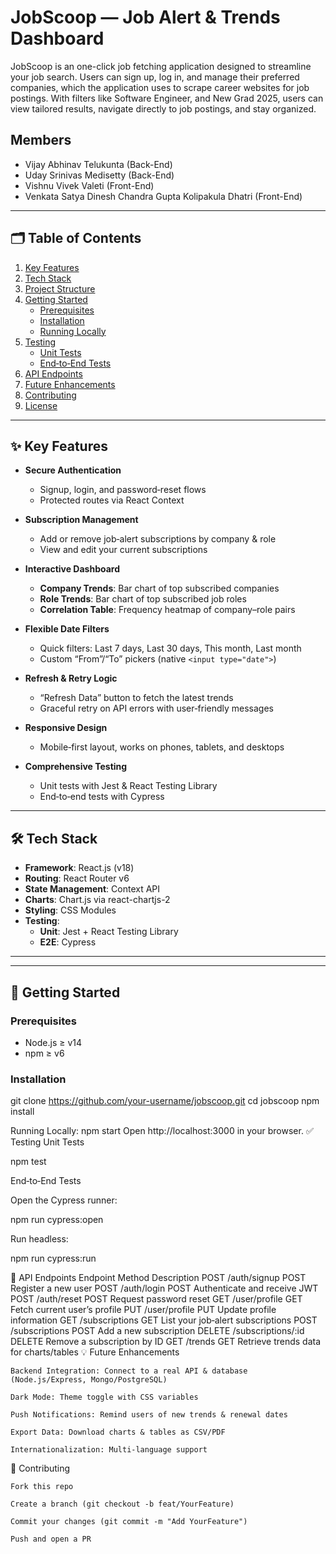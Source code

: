
# JobScoop — Job Alert & Trends Dashboard

JobScoop is an one-click job fetching application designed to streamline your job search. Users can sign up, log in, and manage their preferred companies, which the application uses to scrape career websites for job postings. With filters like Software Engineer, and New Grad 2025, users can view tailored results, navigate directly to job postings, and stay organized.



## Members

- Vijay Abhinav Telukunta (Back-End)
- Uday Srinivas Medisetty (Back-End)
- Vishnu Vivek Valeti (Front-End)
- Venkata Satya Dinesh Chandra Gupta Kolipakula Dhatri (Front-End)
---

## 🗂️ Table of Contents  
1. [Key Features](#key-features)  
2. [Tech Stack](#tech-stack)  
3. [Project Structure](#project-structure)  
4. [Getting Started](#getting-started)  
   - [Prerequisites](#prerequisites)  
   - [Installation](#installation)  
   - [Running Locally](#running-locally)  
5. [Testing](#testing)  
   - [Unit Tests](#unit-tests)  
   - [End‑to‑End Tests](#end-to-end-tests)  
6. [API Endpoints](#api-endpoints)  
7. [Future Enhancements](#future-enhancements)  
8. [Contributing](#contributing)  
9. [License](#license)  

---

## ✨ Key Features  
- **Secure Authentication**  
  - Signup, login, and password‑reset flows  
  - Protected routes via React Context  

- **Subscription Management**  
  - Add or remove job‑alert subscriptions by company & role  
  - View and edit your current subscriptions  

- **Interactive Dashboard**  
  - **Company Trends**: Bar chart of top subscribed companies  
  - **Role Trends**: Bar chart of top subscribed job roles  
  - **Correlation Table**: Frequency heatmap of company–role pairs  

- **Flexible Date Filters**  
  - Quick filters: Last 7 days, Last 30 days, This month, Last month  
  - Custom “From”/“To” pickers (native `<input type="date">`)  

- **Refresh & Retry Logic**  
  - “Refresh Data” button to fetch the latest trends  
  - Graceful retry on API errors with user‑friendly messages  

- **Responsive Design**  
  - Mobile‑first layout, works on phones, tablets, and desktops  

- **Comprehensive Testing**  
  - Unit tests with Jest & React Testing Library  
  - End‑to‑end tests with Cypress  

---

## 🛠️ Tech Stack  
- **Framework**: React.js (v18)  
- **Routing**: React Router v6  
- **State Management**: Context API  
- **Charts**: Chart.js via react-chartjs-2  
- **Styling**: CSS Modules  
- **Testing**:  
  - **Unit**: Jest + React Testing Library  
  - **E2E**: Cypress  

---

---

## 🔧 Getting Started

### Prerequisites  
- Node.js ≥ v14  
- npm ≥ v6  

### Installation  
git clone https://github.com/your-username/jobscoop.git
cd jobscoop
npm install

Running Locally:
npm start
Open http://localhost:3000 in your browser.
✅ Testing
Unit Tests

npm test

End‑to‑End Tests

Open the Cypress runner:

npm run cypress:open

Run headless:

npm run cypress:run

📡 API Endpoints
Endpoint	Method	Description
POST /auth/signup	POST	Register a new user
POST /auth/login	POST	Authenticate and receive JWT
POST /auth/reset	POST	Request password reset
GET /user/profile	GET	Fetch current user’s profile
PUT /user/profile	PUT	Update profile information
GET /subscriptions	GET	List your job‑alert subscriptions
POST /subscriptions	POST	Add a new subscription
DELETE /subscriptions/:id	DELETE	Remove a subscription by ID
GET /trends	GET	Retrieve trends data for charts/tables
💡 Future Enhancements

    Backend Integration: Connect to a real API & database (Node.js/Express, Mongo/PostgreSQL)

    Dark Mode: Theme toggle with CSS variables

    Push Notifications: Remind users of new trends & renewal dates

    Export Data: Download charts & tables as CSV/PDF

    Internationalization: Multi‑language support

🤝 Contributing

    Fork this repo

    Create a branch (git checkout -b feat/YourFeature)

    Commit your changes (git commit -m "Add YourFeature")

    Push and open a PR
